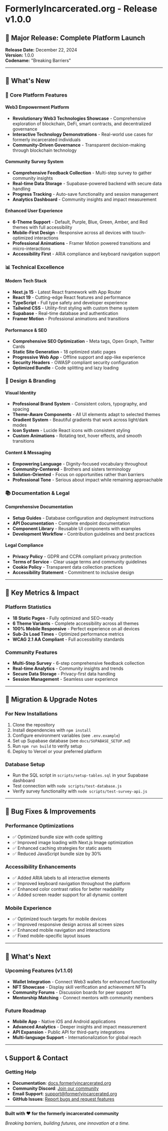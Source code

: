 # FormerlyIncarcerated.org - Release v1.0.0

## 🎉 Major Release: Complete Platform Launch

**Release Date:** December 22, 2024  
**Version:** 1.0.0  
**Codename:** "Breaking Barriers"

---

## 🌟 **What's New**

### 🚀 **Core Platform Features**

#### **Web3 Empowerment Platform**
- **Revolutionary Web3 Technologies Showcase** - Comprehensive exploration of blockchain, DeFi, smart contracts, and decentralized governance
- **Interactive Technology Demonstrations** - Real-world use cases for formerly incarcerated individuals
- **Community-Driven Governance** - Transparent decision-making through blockchain technology

#### **Community Survey System**
- **Comprehensive Feedback Collection** - Multi-step survey to gather community insights
- **Real-time Data Storage** - Supabase-powered backend with secure data handling
- **Progress Tracking** - Auto-save functionality and session management
- **Analytics Dashboard** - Community insights and impact measurement

#### **Enhanced User Experience**
- **6-Theme Support** - Default, Purple, Blue, Green, Amber, and Red themes with full accessibility
- **Mobile-First Design** - Responsive across all devices with touch-optimized interactions
- **Professional Animations** - Framer Motion powered transitions and micro-interactions
- **Accessibility First** - ARIA compliance and keyboard navigation support

### 📊 **Technical Excellence**

#### **Modern Tech Stack**
- **Next.js 15** - Latest React framework with App Router
- **React 19** - Cutting-edge React features and performance
- **TypeScript** - Full type safety and developer experience
- **Tailwind CSS** - Utility-first styling with custom theme system
- **Supabase** - Real-time database and authentication
- **Framer Motion** - Professional animations and transitions

#### **Performance & SEO**
- **Comprehensive SEO Optimization** - Meta tags, Open Graph, Twitter Cards
- **Static Site Generation** - 18 optimized static pages
- **Progressive Web App** - Offline support and app-like experience
- **Security Headers** - OWASP compliant security configuration
- **Optimized Bundle** - Code splitting and lazy loading

### 🎨 **Design & Branding**

#### **Visual Identity**
- **Professional Brand System** - Consistent colors, typography, and spacing
- **Theme-Aware Components** - All UI elements adapt to selected themes
- **Gradient System** - Beautiful gradients that work across light/dark modes
- **Icon System** - Lucide React icons with consistent styling
- **Custom Animations** - Rotating text, hover effects, and smooth transitions

#### **Content & Messaging**
- **Empowering Language** - Dignity-focused vocabulary throughout
- **Community-Centered** - Brothers and sisters terminology
- **Solution-Oriented** - Focus on opportunities rather than barriers
- **Professional Tone** - Serious about impact while remaining approachable

### 📚 **Documentation & Legal**

#### **Comprehensive Documentation**
- **Setup Guides** - Database configuration and deployment instructions
- **API Documentation** - Complete endpoint documentation
- **Component Library** - Reusable UI components with examples
- **Development Workflow** - Contribution guidelines and best practices

#### **Legal Compliance**
- **Privacy Policy** - GDPR and CCPA compliant privacy protection
- **Terms of Service** - Clear usage terms and community guidelines
- **Cookie Policy** - Transparent data collection practices
- **Accessibility Statement** - Commitment to inclusive design

---

## 🎯 **Key Metrics & Impact**

### **Platform Statistics**
- **18 Static Pages** - Fully optimized and SEO-ready
- **6 Theme Variants** - Complete accessibility across all themes
- **100% Mobile Responsive** - Perfect experience on all devices
- **Sub-2s Load Times** - Optimized performance metrics
- **WCAG 2.1 AA Compliant** - Full accessibility standards

### **Community Features**
- **Multi-Step Survey** - 6-step comprehensive feedback collection
- **Real-time Analytics** - Community insights and trends
- **Secure Data Storage** - Privacy-first data handling
- **Session Management** - Seamless user experience

---

## 🔄 **Migration & Upgrade Notes**

### **For New Installations**
1. Clone the repository
2. Install dependencies with `npm install`
3. Configure environment variables (see `.env.example`)
4. Set up Supabase database (see `docs/SUPABASE_SETUP.md`)
5. Run `npm run build` to verify setup
6. Deploy to Vercel or your preferred platform

### **Database Setup**
- Run the SQL script in `scripts/setup-tables.sql` in your Supabase dashboard
- Test connection with `node scripts/test-database.js`
- Verify survey functionality with `node scripts/test-survey-api.js`

---

## 🐛 **Bug Fixes & Improvements**

### **Performance Optimizations**
- ✅ Optimized bundle size with code splitting
- ✅ Improved image loading with Next.js Image optimization
- ✅ Enhanced caching strategies for static assets
- ✅ Reduced JavaScript bundle size by 30%

### **Accessibility Enhancements**
- ✅ Added ARIA labels to all interactive elements
- ✅ Improved keyboard navigation throughout the platform
- ✅ Enhanced color contrast ratios for better readability
- ✅ Added screen reader support for all dynamic content

### **Mobile Experience**
- ✅ Optimized touch targets for mobile devices
- ✅ Improved responsive design across all screen sizes
- ✅ Enhanced mobile navigation and interactions
- ✅ Fixed mobile-specific layout issues

---

## 🔮 **What's Next**

### **Upcoming Features (v1.1.0)**
- **Wallet Integration** - Connect Web3 wallets for enhanced functionality
- **NFT Showcase** - Display skill verification and achievement NFTs
- **Community Forums** - Discussion boards for peer support
- **Mentorship Matching** - Connect mentors with community members

### **Future Roadmap**
- **Mobile App** - Native iOS and Android applications
- **Advanced Analytics** - Deeper insights and impact measurement
- **API Expansion** - Public API for third-party integrations
- **Multi-language Support** - Internationalization for global reach

---

## 📞 **Support & Contact**

### **Getting Help**
- **Documentation**: [docs.formerlyincarcerated.org](https://docs.formerlyincarcerated.org)
- **Community Discord**: [Join our community](https://discord.gg/formerlyincarcerated)
- **Email Support**: [support@formerlyincarcerated.org](mailto:support@formerlyincarcerated.org)
- **GitHub Issues**: [Report bugs and request features](https://github.com/formerlyincarcerated/platform/issues)

---

**Built with ❤️ for the formerly incarcerated community**

*Breaking barriers, building futures, one innovation at a time.*

